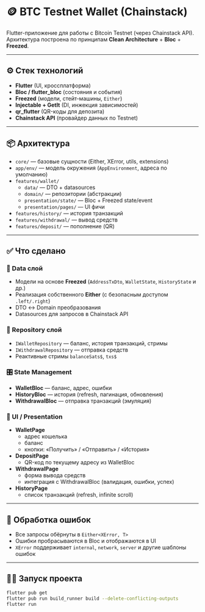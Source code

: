 # 🪙 BTC Testnet Wallet (Chainstack)

Flutter-приложение для работы с Bitcoin Testnet (через Chainstack API).  
Архитектура построена по принципам **Clean Architecture** + **Bloc** + **Freezed**.

---

## ⚙️ Стек технологий

- **Flutter** (UI, кроссплатформа)
- **Bloc / flutter_bloc** (состояния и события)
- **Freezed** (модели, стейт-машины, `Either`)
- **Injectable + GetIt** (DI, инжекция зависимостей)
- **qr_flutter** (QR-коды для депозита)
- **Chainstack API** (провайдер данных по Testnet)

---

## 📦 Архитектура

- `core/` — базовые сущности (Either, XError, utils, extensions)
- `app/env/` — модель окружения (`AppEnvironment`, адреса по умолчанию)
- `features/wallet/`
    - `data/` — DTO + datasources
    - `domain/` — репозитории (абстракции)
    - `presentation/state/` — Bloc + Freezed state/event
    - `presentation/pages/` — UI фичи
- `features/history/` — история транзакций
- `features/withdrawal/` — вывод средств
- `features/deposit/` — пополнение (QR)

---

## ✅ Что сделано

### 🔑 Data слой
- Модели на основе **Freezed** (`AddressTxDto`, `WalletState`, `HistoryState` и др.)
- Реализация собственного **Either** (с безопасным доступом `.left/.right`)
- DTO ↔ Domain преобразования
- Datasources для запросов в Chainstack API

### 🔗 Repository слой
- `IWalletRepository` — баланс, история транзакций, стримы
- `IWithdrawalRepository` — отправка средств
- Реактивные стримы `balanceSats$`, `txs$`

### 🎛 State Management
- **WalletBloc** — баланс, адрес, ошибки
- **HistoryBloc** — история (refresh, пагинация, обновления)
- **WithdrawalBloc** — отправка транзакций (эмуляция)

### 📱 UI / Presentation
- **WalletPage**
    - адрес кошелька
    - баланс
    - кнопки: «Получить» / «Отправить» / «История»
- **DepositPage**
    - QR-код по текущему адресу из WalletBloc
- **WithdrawalPage**
    - форма вывода средств
    - интеграция с WithdrawalBloc (валидация, ошибки, успех)
- **HistoryPage**
    - список транзакций (refresh, infinite scroll)

---

## 🧪 Обработка ошибок
- Все запросы обёрнуты в `Either<XError, T>`
- Ошибки пробрасываются в Bloc и отображаются в UI
- `XError` поддерживает `internal`, `network`, `server` и другие шаблоны ошибок

---

## 👨‍💻 Запуск проекта
```bash
flutter pub get
flutter pub run build_runner build --delete-conflicting-outputs
flutter run